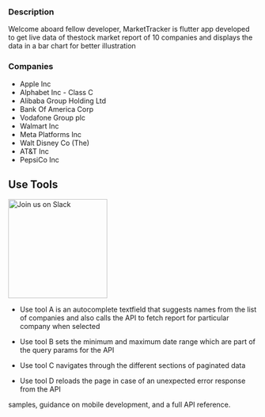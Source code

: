 ### Description

Welcome aboard fellow developer, MarketTracker is flutter app developed to get live data of thestock market report of 10 companies and displays the data in a bar chart for
better illustration

### Companies

-   Apple Inc
-   Alphabet Inc - Class C
-   Alibaba Group Holding Ltd
-   Bank Of America Corp
-   Vodafone Group plc
-   Walmart Inc
-   Meta Platforms Inc
-   Walt Disney Co (The)
-   AT&T Inc
-   PepsiCo Inc


## Use Tools

<img alt="Join us on Slack" src="https://firebasestorage.googleapis.com/v0/b/flash-chat-1ebd5.appspot.com/o/Screenshot_1667470117.png?alt=media&token=efc550e2-2eaf-48b0-abcf-0e488e53efb2" width="200"/>

-  Use tool A is an autocomplete textfield that suggests names from the list of companies and also calls the API to fetch report for particular 
company when selected

-  Use tool B sets the minimum and maximum date range which are part of the query params for the API

-  Use tool C navigates through the different sections of paginated data 

-  Use tool D reloads the page in case of an unexpected error response from the API


samples, guidance on mobile development, and a full API reference.
